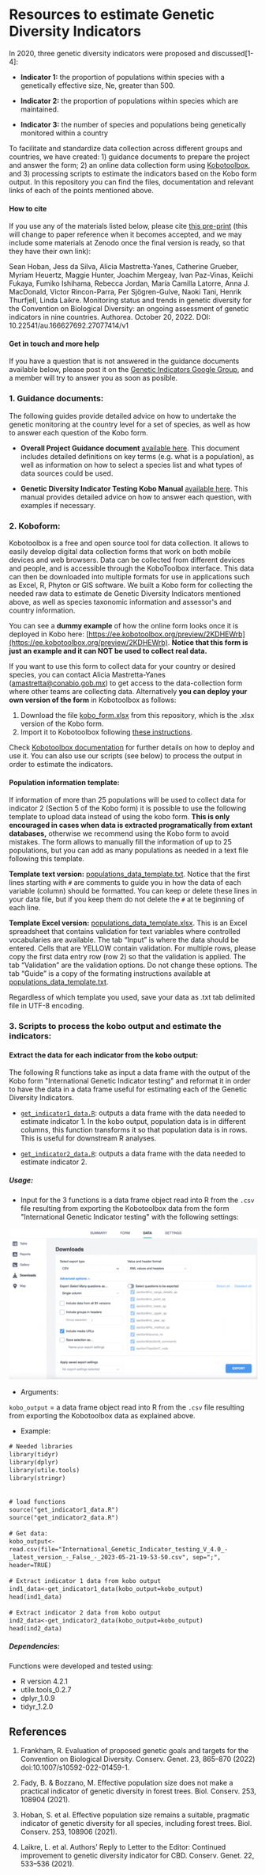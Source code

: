 # Resources to estimate Genetic Diversity Indicators

In 2020, three genetic diversity indicators were proposed and discussed[1-4]:

* **Indicator 1:** the proportion of populations within species with a genetically effective size, Ne, greater than 500.

* **Indicator 2:** the proportion of populations within species which are maintained.

* **Indicator 3:** the number of species and populations being genetically monitored within a country


To facilitate and standardize data collection across different groups and countries, we have created: 1) guidance documents to prepare the project and answer the form; 2) an online data collection form using [Kobotoolbox](https://www.kobotoolbox.org/),  and 3) processing scripts to estimate the indicators based on the Kobo form output. In this repository you can find the files, documentation and relevant links of each of the points mentioned above.

#### How to cite

If you use any of the materials listed below, please cite [this pre-print](https://www.authorea.com/users/514063/articles/591073-monitoring-status-and-trends-in-genetic-diversity-for-the-convention-on-biological-diversity-an-ongoing-assessment-of-genetic-indicators-in-nine-countries) (this will change to paper reference when it becomes accepted, and we may include some materials at Zenodo once the final version is ready, so that they have their own link):

Sean Hoban, Jess da Silva, Alicia Mastretta-Yanes, Catherine Grueber, Myriam Heuertz, Maggie Hunter, Joachim Mergeay, Ivan Paz-Vinas, Keiichi Fukaya, Fumiko Ishihama, Rebecca Jordan, María Camilla Latorre, 
Anna J. MacDonald, Victor Rincon-Parra, Per Sjögren-Gulve, Naoki Tani, Henrik Thurfjell, Linda Laikre. Monitoring status and trends in genetic diversity for the Convention on Biological Diversity: an ongoing assessment of genetic indicators in nine countries. Authorea. October 20, 2022. DOI: 10.22541/au.166627692.27077414/v1


#### Get in touch and more help

If you have a question that is not answered in the guidance documents available below, please post it on the [Genetic Indicators Google Group](https://groups.google.com/g/genetic-indicators-project), and a member will try to answer you as soon as posible.


### 1. Guidance documents:

The following guides provide detailed advice on how to undertake  the genetic monitoring at the country level for a set of species, as well as how to answer each question of the Kobo form.

* **Overall Project Guidance document**  [available here](https://docs.google.com/document/d/1BAFHnqEA1poTh0XFUx7AKTp31Y-zQW0hSesz00OIO1U/edit?usp=sharing). This document includes detailed definitions on key terms (e.g. what is a population), as well as information on how to select a species list and what types of data sources could be used.

* **Genetic Diversity Indicator Testing Kobo Manual**
 [available here](https://docs.google.com/document/d/12eJ7_aW3s1EgAC3zdFUW46XU1huumUaLONsINJcGCLA/edit?usp=sharing
). This manual provides detailed advice on how to answer each question, with examples if necessary. 


### 2. Koboform: 

Kobotoolbox is a free and open source tool for data collection. It allows to easily develop digital data collection forms that work on both mobile devices and web browsers. Data can be collected from different devices and people, and is accessible through the KoboToolbox interface. This data can then be downloaded into multiple formats for use in applications such as Excel, R, Phyton or GIS software. We built a Kobo form for collecting the needed raw data to estimate de Genetic Diversity Indicators mentioned above, as well as species taxonomic information and assessor's and country information. 

You can see a **dummy example** of how the online form looks once it is deployed in Kobo here: [https://ee.kobotoolbox.org/preview/2KDHEWrb](https://ee.kobotoolbox.org/preview/2KDHEWrb). **Notice that this form is just an example and it can NOT be used to collect real data.** 

If you want to use this form to collect data for your country or desired species, you can contact Alicia Mastretta-Yanes (amastretta@conabio.gob.mx) to get access to the data-collection form where other teams are collecting data. Alternatively **you can deploy your own version of the form** in Kobotoolbox as follows:

1. Download the file [kobo_form.xlsx](https://github.com/AliciaMstt/GeneticIndicators/raw/main/kobo_form.xlsx) from this repository, which is the .xlsx version of the Kobo form.
2. Import it to Kobotoolbox following [these instructions](https://support.kobotoolbox.org/new_form.html).

Check [Kobotoolbox documentation](https://support.kobotoolbox.org/welcome.html) for further details on how to deploy and use it. You can also use our scripts (see below) to process the output in order to estimate the indicators.



#### Population information template:

If information of more than 25 populations will be used to collect data for indicator 2 (Section 5 of the Kobo form) it is possible to use the following template to upload data instead of using the kobo form. **This is only encouraged in cases when data is extracted programatically from extant databases,** otherwise we recommend using the Kobo form to avoid mistakes. The form allows to manually fill the information of up to 25 populations, but you can add as many populations as needed in a text file following this template.

**Template text version:** [populations\_data_template.txt](populations_data_template.txt). Notice that the first lines starting with `#` are comments to guide you in how the data of each variable (column) should be formatted. You can keep or delete these lines in your data file, but if you keep them do not delete the `#` at te beginning of each line.

**Template Excel version:** [populations\_data_template.xlsx](populations_data_template.xlsx). This is an Excel spreadsheet that contains validation for text variables where controlled vocabularies are available. The tab “Input” is where the data should be entered. Cells that are YELLOW contain validation. For multiple rows, please copy the first data entry row (row 2) so that the validation is applied. The tab “Validation” are the validation options. Do not change these options. The tab “Guide” is a copy of the formating instructions available at [populations\_data_template.txt](populations_data_template.txt).

Regardless of which template you used, save your data as .txt tab delimited file in UTF-8 encoding.


### 3. Scripts to process the kobo output and estimate the indicators:

#### Extract the data for each indicator from the kobo output:

The following R functions take as input a data frame with the output of the Kobo form "International Genetic Indicator testing" and reformat it in order to have the data in a data frame useful for estimating each of the Genetic Diversity Indicators.
 
* [`get_indicator1_data.R`](get_indicator1_data.R): outputs a data frame with the data needed to estimate indicator 1. In the kobo output, population data is in different columns, this function transforms it so that population data is in rows. This is useful for downstream R analyses.

* [`get_indicator2_data.R`](get_indicator2_data.R): outputs a data frame with the data needed to estimate indicator 2. 


##### Usage:

* Input for the 3 functions is a data frame object read into R from the `.csv` file resulting from exporting the Kobotoolbox data from the form "International Genetic Indicator testing" with the following settings:

![export_instructions.png](export_instructions.png)

* Arguments:

`kobo_output` = a data frame object read into R from the `.csv` file 
resulting from exporting the Kobotoolbox data as explained above.
  

* Example:

```
# Needed libraries
library(tidyr)
library(dplyr)
library(utile.tools)
library(stringr)


# load functions
source("get_indicator1_data.R")
source("get_indicator2_data.R")

# Get data:
kobo_output<-read.csv(file="International_Genetic_Indicator_testing_V_4.0_-_latest_version_-_False_-_2023-05-21-19-53-50.csv", sep=";", header=TRUE)

# Extract indicator 1 data from kobo output
ind1_data<-get_indicator1_data(kobo_output=kobo_output)
head(ind1_data)

# Extract indicator 2 data from kobo output
ind2_data<-get_indicator2_data(kobo_output=kobo_output)
head(ind2_data)
```

##### Dependencies:

Functions were developed and tested using:

* R version 4.2.1 
* utile.tools_0.2.7 
* dplyr_1.0.9 
* tidyr_1.2.0   


## References

1. Frankham, R. Evaluation of proposed genetic goals and targets for the Convention on Biological Diversity. Conserv. Genet. 23, 865–870 (2022) doi:10.1007/s10592-022-01459-1.

2. Fady, B. & Bozzano, M. Effective population size does not make a practical indicator of genetic diversity in forest trees. Biol. Conserv. 253, 108904 (2021).

3. Hoban, S. et al. Effective population size remains a suitable, pragmatic indicator of genetic diversity for all species, including forest trees. Biol. Conserv. 253, 108906 (2021).

4. Laikre, L. et al. Authors’ Reply to Letter to the Editor: Continued improvement to genetic diversity indicator for CBD. Conserv. Genet. 22, 533–536 (2021).
